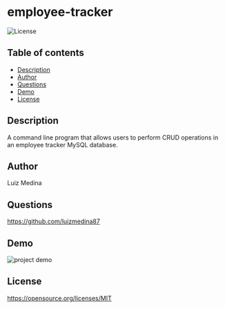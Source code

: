 # employee-tracker
![License](https://img.shields.io/badge/License-MIT-blue.svg)

## Table of contents
* [Description](#description)
* [Author](#author)
* [Questions](#questions)
* [Demo](#demo)
* [License](#license)

## Description
A command line program that allows users to perform CRUD operations in an employee tracker MySQL database.

## Author
Luiz Medina

## Questions
https://github.com/luizmedina87

## Demo
![project demo](https://github.com/luizmedina87/employee-tracker/blob/main/x/x/x)

## License
https://opensource.org/licenses/MIT